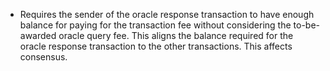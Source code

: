 * Requires the sender of the oracle response transaction to have enough balance for paying for the transaction fee without considering the to-be-awarded oracle query fee. This aligns the balance required for the oracle response transaction to the other transactions. This affects consensus.

